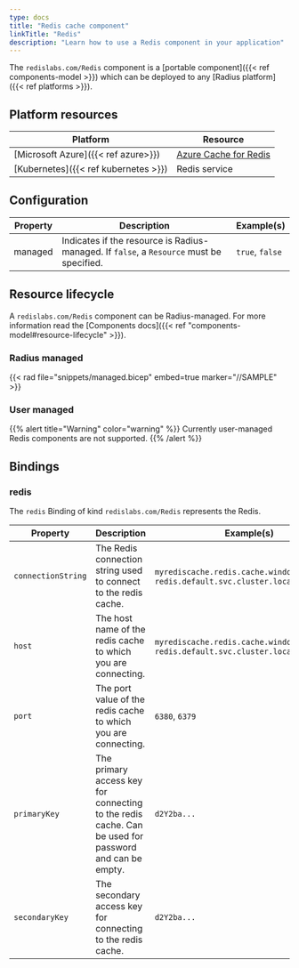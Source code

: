 ```yaml
---
type: docs
title: "Redis cache component"
linkTitle: "Redis"
description: "Learn how to use a Redis component in your application"
---
```


The `redislabs.com/Redis` component is a [portable component]({{< ref components-model >}}) which can be deployed to any [Radius platform]({{< ref platforms >}}).

## Platform resources

| Platform | Resource |
|----------|----------|
| [Microsoft Azure]({{< ref azure>}}) | [Azure Cache for Redis](https://docs.microsoft.com/en-us/azure/azure-cache-for-redis/cache-overview)
| [Kubernetes]({{< ref kubernetes >}}) | Redis service

## Configuration

| Property | Description | Example(s) |
|----------|-------------|---------|
| managed | Indicates if the resource is Radius-managed. If `false`, a `Resource` must be specified. | `true`, `false`

## Resource lifecycle

A `redislabs.com/Redis` component can be Radius-managed. For more information read the [Components docs]({{< ref "components-model#resource-lifecycle" >}}).

### Radius managed

{{< rad file="snippets/managed.bicep" embed=true marker="//SAMPLE" >}}

### User managed

{{% alert title="Warning" color="warning" %}}
Currently user-managed Redis components are not supported.
{{% /alert %}}

## Bindings

### redis

The `redis` Binding of kind `redislabs.com/Redis` represents the Redis.

| Property | Description | Example(s) |
|----------|-------------|------------|
| `connectionString` | The Redis connection string used to connect to the redis cache. | `myrediscache.redis.cache.windows.net:6380`, `redis.default.svc.cluster.local:6379`
| `host` | The host name of the redis cache to which you are connecting. | `myrediscache.redis.cache.windows.net`,  `redis.default.svc.cluster.local`
| `port` | The port value of the redis cache to which you are connecting.| `6380`, `6379`
| `primaryKey` | The primary access key for connecting to the redis cache. Can be used for password and can be empty. | `d2Y2ba...`
| `secondaryKey` | The secondary access key for connecting to the redis cache. | `d2Y2ba...`
